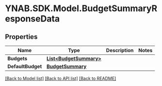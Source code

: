 # YNAB.SDK.Model.BudgetSummaryResponseData
## Properties

Name | Type | Description | Notes
------------ | ------------- | ------------- | -------------
**Budgets** | [**List&lt;BudgetSummary&gt;**](BudgetSummary.md) |  | 
**DefaultBudget** | [**BudgetSummary**](BudgetSummary.md) |  | 

[[Back to Model list]](../README.md#documentation-for-models) [[Back to API list]](../README.md#documentation-for-api-endpoints) [[Back to README]](../README.md)

